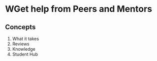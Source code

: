# WGet help from Peers and Mentors

## Concepts
1. What it takes
1. Reviews
1. Knowledge
1. Student Hub